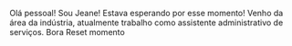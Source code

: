 Olá pessoal! Sou Jeane! Estava esperando por esse momento! Venho da área da indústria, atualmente trabalho como assistente administrativo de serviços. Bora Reset momento 
